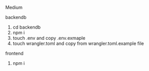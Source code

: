 Medium

backendb

1. cd backendb
2. npm i
3. touch .env and copy .env.exmaple
4. touch wrangler.toml and copy from wrangler.toml.example file

frontend

1. npm i